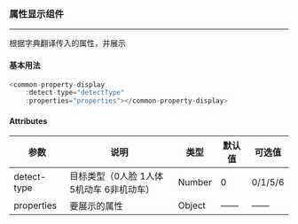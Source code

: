 ### 属性显示组件

------

根据字典翻译传入的属性，并展示

#### 基本用法

```javascript
<common-property-display
    :detect-type="detectType"
    :properties="properties"></common-property-display>
```

#### Attributes

| 参数        | 说明                                      | 类型   | 默认值 | 可选值  |
| ----------- | ----------------------------------------- | ------ | ------ | ------- |
| detect-type | 目标类型（0人脸 1人体 5机动车 6非机动车） | Number | 0      | 0/1/5/6 |
| properties  | 要展示的属性                              | Object | ——     | ——      |

